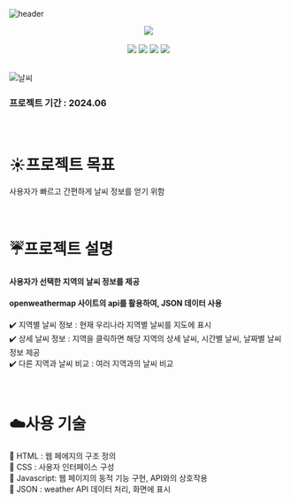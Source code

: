 ![header](https://capsule-render.vercel.app/api?type=venom&color=0:0000CD,100:483D8B&height=200&text=영화%20정보&fontColor=000000&fontSize=50&width=700&fontAlignY=35)

<div align = "center">

<a href="https://sangjihan.github.io/Weather/" target="_blank">
 <img src="https://img.shields.io/badge/SITE-778899?style=for-the-badge&color=000000">
</a>
</div>
<br>

<div align = "center">
    <img src="https://img.shields.io/badge/HTML-0000CD?style=for-the-badge&logo=html5&logoColor=white&color=DC143C">
    <img src="https://img.shields.io/badge/css-ADD8E6?style=for-the-badge&logo=css3&logoColor=00CED1&color=000080">
    <img src="https://img.shields.io/badge/Javascript-90EE90?style=for-the-badge&logo=javascript&logoColor=FFFF00&color=808080">
    <img src="https://img.shields.io/badge/JSON-778899?style=for-the-badge&logo=javascript&logoColor=FF8C00&color=9932CC">
</div>

<br>

 ![날씨](https://github.com/SangjiHan/weather/assets/133099077/31ddbb8c-3107-44c0-ba9a-be8929283d04)



### 프로젝트 기간 : 2024.06 </div> <br/><br/><br/>  

 # :sunny:프로젝트 목표  
 사용자가 빠르고 간편하게 날씨 정보를 얻기 위함  <br/><br/><br/> 

 # :umbrella:프로젝트 설명  
 #### 사용자가 선택한 지역의 날씨 정보를 제공 <br/>
 #### openweathermap 사이트의 api를 활용하여, JSON 데이터 사용 <br/>   
 :heavy_check_mark:  지역별 날씨 정보 : 현재 우리나라 지역별 날씨를 지도에 표시  
 :heavy_check_mark:  상세 날씨 정보 : 지역을 클릭하면 해당 지역의 상세 날씨, 시간별 날씨, 날짜별 날씨 정보 제공  
 :heavy_check_mark:  다른 지역과 날씨 비교 : 여러 지역과의 날씨 비교 <br/><br/><br/> 
 
 # :cloud:사용 기술
 :small_blue_diamond:  HTML : 웹 페에지의 구조 정의 <br/>
 :small_blue_diamond:  CSS : 사용자 인터페이스 구성 <br/>
 :small_blue_diamond:  Javascript: 웹 페이지의 동적 기능 구현, API와의 상호작용 <br/>
 :small_blue_diamond:  JSON : weather API 데이터 처리, 화면에 표시 <br/>

